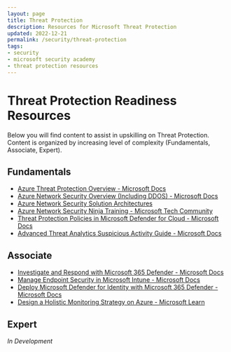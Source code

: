 ```yaml
---
layout: page
title: Threat Protection
description: Resources for Microsoft Threat Protection
updated: 2022-12-21
permalink: /security/threat-protection
tags:
- security
- microsoft security academy
- threat protection resources
---
```


# Threat Protection Readiness Resources
Below you will find content to assist in upskilling on Threat Protection. Content is organized by increasing level of complexity (Fundamentals, Associate, Expert).

## Fundamentals
* [Azure Threat Protection Overview - Microsoft Docs](https://learn.microsoft.com/en-us/azure/security/fundamentals/threat-detection)
* [Azure Network Security Overview (Including DDOS) - Microsoft Docs](https://learn.microsoft.com/en-us/azure/security/fundamentals/network-overview)
* [Azure Network Security Solution Architectures](https://azure.microsoft.com/en-us/solutions/network-security/#solution-architectures)
* [Azure Network Security Ninja Training - Microsoft Tech Community](https://techcommunity.microsoft.com/t5/azure-network-security-blog/azure-network-security-ninja-training/ba-p/2356101)
* [Threat Protection Policies in Microsoft Defender for Cloud - Microsoft Docs](https://learn.microsoft.com/en-us/defender-cloud-apps/policies-threat-protection)
* [Advanced Threat Analytics Suspicious Activity Guide - Microsoft Docs](https://docs.microsoft.com/en-us/advanced-threat-analytics/suspicious-activity-guide)

## Associate
* [Investigate and Respond with Microsoft 365 Defender - Microsoft Docs](https://learn.microsoft.com/en-us/microsoft-365/security/defender/incident-response-overview?view=o365-worldwide)
* [Manage Endpoint Security in Microsoft Intune - Microsoft Docs](https://learn.microsoft.com/en-us/mem/intune/protect/endpoint-security?view=o365-worldwide)
* [Deploy Microsoft Defender for Identity with Microsoft 365 Defender - Microsoft Docs](https://docs.microsoft.com/en-us/azure-advanced-threat-protection/atp-mcas-integration)
* [Design a Holistic Monitoring Strategy on Azure - Microsoft Learn](https://docs.microsoft.com/en-us/learn/modules/design-monitoring-strategy-on-azure/)

## Expert
*In Development*